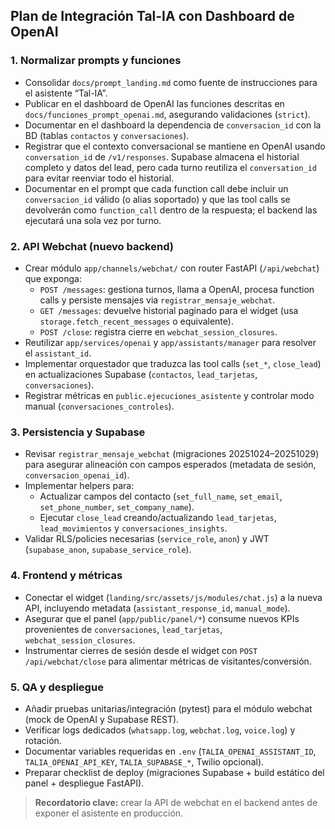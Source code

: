 ## Plan de Integración Tal-IA con Dashboard de OpenAI

### 1. Normalizar prompts y funciones
- Consolidar `docs/prompt_landing.md` como fuente de instrucciones para el asistente “Tal-IA”.
- Publicar en el dashboard de OpenAI las funciones descritas en `docs/funciones_prompt_openai.md`, asegurando validaciones (`strict`).
- Documentar en el dashboard la dependencia de `conversacion_id` con la BD (tablas `contactos` y `conversaciones`).
- Registrar que el contexto conversacional se mantiene en OpenAI usando `conversation_id` de `/v1/responses`. Supabase almacena el historial completo y datos del lead, pero cada turno reutiliza el `conversation_id` para evitar reenviar todo el historial.
- Documentar en el prompt que cada function call debe incluir un `conversacion_id` válido (o alias soportado) y que las tool calls se devolverán como `function_call` dentro de la respuesta; el backend las ejecutará una sola vez por turno.

### 2. API Webchat (nuevo backend)
- Crear módulo `app/channels/webchat/` con router FastAPI (`/api/webchat`) que exponga:
  - `POST /messages`: gestiona turnos, llama a OpenAI, procesa function calls y persiste mensajes via `registrar_mensaje_webchat`.
  - `GET /messages`: devuelve historial paginado para el widget (usa `storage.fetch_recent_messages` o equivalente).
  - `POST /close`: registra cierre en `webchat_session_closures`.
- Reutilizar `app/services/openai` y `app/assistants/manager` para resolver el `assistant_id`.
- Implementar orquestador que traduzca las tool calls (`set_*`, `close_lead`) en actualizaciones Supabase (`contactos`, `lead_tarjetas`, `conversaciones`).
- Registrar métricas en `public.ejecuciones_asistente` y controlar modo manual (`conversaciones_controles`).

### 3. Persistencia y Supabase
- Revisar `registrar_mensaje_webchat` (migraciones 20251024–20251029) para asegurar alineación con campos esperados (metadata de sesión, `conversacion_openai_id`).
- Implementar helpers para:
  - Actualizar campos del contacto (`set_full_name`, `set_email`, `set_phone_number`, `set_company_name`).
  - Ejecutar `close_lead` creando/actualizando `lead_tarjetas`, `lead_movimientos` y `conversaciones_insights`.
- Validar RLS/policies necesarias (`service_role`, `anon`) y JWT (`supabase_anon`, `supabase_service_role`).

### 4. Frontend y métricas
- Conectar el widget (`landing/src/assets/js/modules/chat.js`) a la nueva API, incluyendo metadata (`assistant_response_id`, `manual_mode`).
- Asegurar que el panel (`app/public/panel/*`) consume nuevos KPIs provenientes de `conversaciones`, `lead_tarjetas`, `webchat_session_closures`.
- Instrumentar cierres de sesión desde el widget con `POST /api/webchat/close` para alimentar métricas de visitantes/conversión.

### 5. QA y despliegue
- Añadir pruebas unitarias/integración (pytest) para el módulo webchat (mock de OpenAI y Supabase REST).
- Verificar logs dedicados (`whatsapp.log`, `webchat.log`, `voice.log`) y rotación.
- Documentar variables requeridas en `.env` (`TALIA_OPENAI_ASSISTANT_ID`, `TALIA_OPENAI_API_KEY`, `TALIA_SUPABASE_*`, Twilio opcional).
- Preparar checklist de deploy (migraciones Supabase + build estático del panel + despliegue FastAPI).

> **Recordatorio clave:** crear la API de webchat en el backend antes de exponer el asistente en producción.
